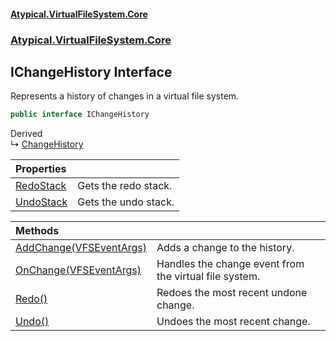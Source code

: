 #### [Atypical.VirtualFileSystem.Core](VirtualFileSystem.md 'VirtualFileSystem')
### [Atypical.VirtualFileSystem.Core](VirtualFileSystem.md#Atypical.VirtualFileSystem.Core 'Atypical.VirtualFileSystem.Core')

## IChangeHistory Interface

Represents a history of changes in a virtual file system.

```csharp
public interface IChangeHistory
```

Derived  
&#8627; [ChangeHistory](ChangeHistory.md 'Atypical.VirtualFileSystem.Core.ChangeHistory')

| Properties | |
| :--- | :--- |
| [RedoStack](IChangeHistory.RedoStack.md 'Atypical.VirtualFileSystem.Core.IChangeHistory.RedoStack') | Gets the redo stack. |
| [UndoStack](IChangeHistory.UndoStack.md 'Atypical.VirtualFileSystem.Core.IChangeHistory.UndoStack') | Gets the undo stack. |

| Methods | |
| :--- | :--- |
| [AddChange(VFSEventArgs)](IChangeHistory.AddChange(VFSEventArgs).md 'Atypical.VirtualFileSystem.Core.IChangeHistory.AddChange(Atypical.VirtualFileSystem.Core.VFSEventArgs)') | Adds a change to the history. |
| [OnChange(VFSEventArgs)](IChangeHistory.OnChange(VFSEventArgs).md 'Atypical.VirtualFileSystem.Core.IChangeHistory.OnChange(Atypical.VirtualFileSystem.Core.VFSEventArgs)') | Handles the change event from the virtual file system. |
| [Redo()](IChangeHistory.Redo().md 'Atypical.VirtualFileSystem.Core.IChangeHistory.Redo()') | Redoes the most recent undone change. |
| [Undo()](IChangeHistory.Undo().md 'Atypical.VirtualFileSystem.Core.IChangeHistory.Undo()') | Undoes the most recent change. |
